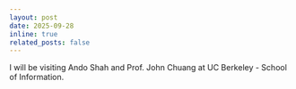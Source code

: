 ```yaml
---
layout: post
date: 2025-09-28
inline: true
related_posts: false
---
```


I will be visiting Ando Shah and Prof. John Chuang at UC Berkeley - School of Information. 
